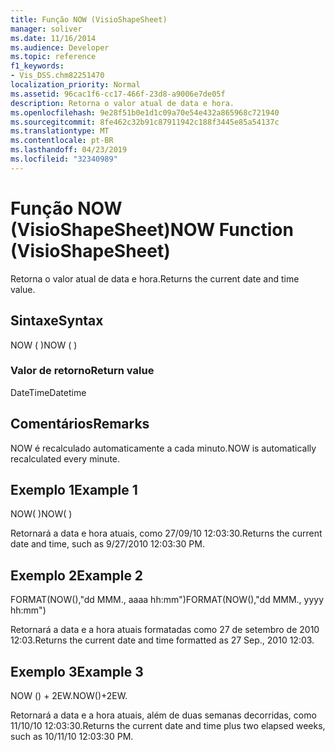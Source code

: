 ```yaml
---
title: Função NOW (VisioShapeSheet)
manager: soliver
ms.date: 11/16/2014
ms.audience: Developer
ms.topic: reference
f1_keywords:
- Vis_DSS.chm82251470
localization_priority: Normal
ms.assetid: 96cac1f6-cc17-466f-23d8-a9006e7de05f
description: Retorna o valor atual de data e hora.
ms.openlocfilehash: 9e28f51b0e1d1c09a70e54e432a865968c721940
ms.sourcegitcommit: 8fe462c32b91c87911942c188f3445e85a54137c
ms.translationtype: MT
ms.contentlocale: pt-BR
ms.lasthandoff: 04/23/2019
ms.locfileid: "32340989"
---
```

# <a name="now-function-visioshapesheet"></a><span data-ttu-id="b2f8d-103">Função NOW (VisioShapeSheet)</span><span class="sxs-lookup"><span data-stu-id="b2f8d-103">NOW Function (VisioShapeSheet)</span></span>

<span data-ttu-id="b2f8d-104">Retorna o valor atual de data e hora.</span><span class="sxs-lookup"><span data-stu-id="b2f8d-104">Returns the current date and time value.</span></span>
  
## <a name="syntax"></a><span data-ttu-id="b2f8d-105">Sintaxe</span><span class="sxs-lookup"><span data-stu-id="b2f8d-105">Syntax</span></span>

<span data-ttu-id="b2f8d-106">NOW ( )</span><span class="sxs-lookup"><span data-stu-id="b2f8d-106">NOW ( )</span></span>
  
### <a name="return-value"></a><span data-ttu-id="b2f8d-107">Valor de retorno</span><span class="sxs-lookup"><span data-stu-id="b2f8d-107">Return value</span></span>

<span data-ttu-id="b2f8d-108">DateTime</span><span class="sxs-lookup"><span data-stu-id="b2f8d-108">Datetime</span></span>
  
## <a name="remarks"></a><span data-ttu-id="b2f8d-109">Comentários</span><span class="sxs-lookup"><span data-stu-id="b2f8d-109">Remarks</span></span>

<span data-ttu-id="b2f8d-110">NOW é recalculado automaticamente a cada minuto.</span><span class="sxs-lookup"><span data-stu-id="b2f8d-110">NOW is automatically recalculated every minute.</span></span> 
  
## <a name="example-1"></a><span data-ttu-id="b2f8d-111">Exemplo 1</span><span class="sxs-lookup"><span data-stu-id="b2f8d-111">Example 1</span></span>

<span data-ttu-id="b2f8d-112">NOW( )</span><span class="sxs-lookup"><span data-stu-id="b2f8d-112">NOW( )</span></span>
  
<span data-ttu-id="b2f8d-113">Retornará a data e hora atuais, como 27/09/10 12:03:30.</span><span class="sxs-lookup"><span data-stu-id="b2f8d-113">Returns the current date and time, such as 9/27/2010 12:03:30 PM.</span></span>
  
## <a name="example-2"></a><span data-ttu-id="b2f8d-114">Exemplo 2</span><span class="sxs-lookup"><span data-stu-id="b2f8d-114">Example 2</span></span>

<span data-ttu-id="b2f8d-115">FORMAT(NOW(),"dd MMM., aaaa hh:mm")</span><span class="sxs-lookup"><span data-stu-id="b2f8d-115">FORMAT(NOW(),"dd MMM., yyyy hh:mm")</span></span>
  
<span data-ttu-id="b2f8d-116">Retornará a data e a hora atuais formatadas como 27 de setembro de 2010 12:03.</span><span class="sxs-lookup"><span data-stu-id="b2f8d-116">Returns the current date and time formatted as 27 Sep., 2010 12:03.</span></span>
  
## <a name="example-3"></a><span data-ttu-id="b2f8d-117">Exemplo 3</span><span class="sxs-lookup"><span data-stu-id="b2f8d-117">Example 3</span></span>

<span data-ttu-id="b2f8d-118">NOW () + 2EW.</span><span class="sxs-lookup"><span data-stu-id="b2f8d-118">NOW()+2EW.</span></span>
  
<span data-ttu-id="b2f8d-119">Retornará a data e a hora atuais, além de duas semanas decorridas, como 11/10/10 12:03:30.</span><span class="sxs-lookup"><span data-stu-id="b2f8d-119">Returns the current date and time plus two elapsed weeks, such as 10/11/10 12:03:30 PM.</span></span>
  

